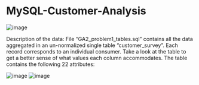 # MySQL-Customer-Analysis

![image](https://github.com/user-attachments/assets/4920eb81-4fb3-4fd2-afbb-cf6cc7f912d9)

Description of the data:
File “GA2_problem1_tables.sql” contains all the data aggregated in an un-normalized single table
“customer_survey”. Each record corresponds to an individual consumer. Take a look at the table to get 
a better sense of what values each column accommodates. The table contains the following 22 attributes:

![image](https://github.com/user-attachments/assets/0aa27185-1fa3-4644-b57d-8b100613de98)
![image](https://github.com/user-attachments/assets/19e12fd0-da43-44ac-af19-dd0df953b606)

